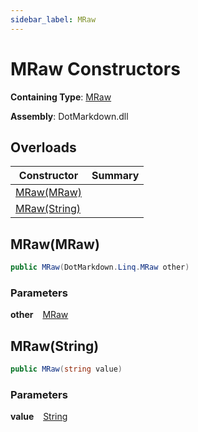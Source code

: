 ```yaml
---
sidebar_label: MRaw
---
```


# MRaw Constructors

**Containing Type**: [MRaw](../index.md)

**Assembly**: DotMarkdown\.dll

## Overloads

| Constructor | Summary |
| ----------- | ------- |
| [MRaw(MRaw)](#3430510950) | |
| [MRaw(String)](#1833675072) | |

<a id="3430510950"></a>

## MRaw\(MRaw\) 

```csharp
public MRaw(DotMarkdown.Linq.MRaw other)
```

### Parameters

**other** &ensp; [MRaw](../index.md)<a id="1833675072"></a>

## MRaw\(String\) 

```csharp
public MRaw(string value)
```

### Parameters

**value** &ensp; [String](https://docs.microsoft.com/en-us/dotnet/api/system.string)